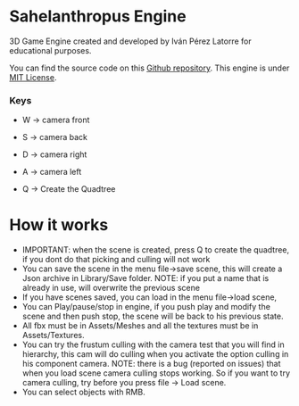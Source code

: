 # Sahelanthropus Engine
3D Game Engine created and developed by Iván Pérez Latorre for educational purposes.

You can find the source code on this [Github repository](https://github.com/N4bi/Sahelanthropus_Engine). This engine is under [MIT License](https://github.com/N4bi/Sahelanthropus_Engine/blob/master/LICENSE).

### Keys
 * W -> camera front
 * S -> camera back
 * D -> camera right
 * A -> camera left

 * Q -> Create the Quadtree 

# How it works 

 * IMPORTANT: when the scene is created, press Q to create the quadtree, if you dont do that picking and culling will not work 
 * You can save the scene in the menu file->save scene, this will create a Json archive in Library/Save folder. NOTE: if you put a name that is already in use, will overwrite the previous scene
 * If you have scenes saved, you can load in the menu file->load scene,
 * You can Play/pause/stop in engine, if you push play and modify the scene and then push stop, the scene will be back to his previous state.
 * All fbx must be in Assets/Meshes and all the textures must be in Assets/Textures.
 * You can try the frustum culling with the camera test that you will find in hierarchy, this cam will do culling when you activate the option culling in his component camera. 
   NOTE: there is a bug (reported on issues) that when you load scene camera culling stops working. So if you want to try camera culling, try before you press file -> Load scene.     
 * You can select objects with RMB. 




